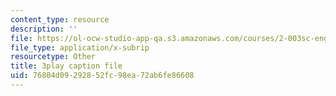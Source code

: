 ```yaml
---
content_type: resource
description: ''
file: https://ol-ocw-studio-app-qa.s3.amazonaws.com/courses/2-003sc-engineering-dynamics-fall-2011/76804d09292852fc98ea72ab6fe86608_1xJJu5p3dD0.vtt
file_type: application/x-subrip
resourcetype: Other
title: 3play caption file
uid: 76804d09-2928-52fc-98ea-72ab6fe86608
---
```

